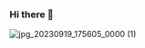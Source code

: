 ### Hi there 👋
![jpg_20230919_175605_0000 (1)](https://github.com/Milalex19/Milalex19/assets/128637462/cdfe79ad-7f2e-4154-8e73-e61e4345d16d)

<!--
**Milalex19/Milalex19** is a ✨ _special_ ✨ repository because its `README.md` (this file) appears on your GitHub profile.

Here are some ideas to get you started:

- 🔭 I’m currently working on ...
- 🌱 I’m currently learning ...
- 👯 I’m looking to collaborate on ...
- 🤔 I’m looking for help with ...
- 💬 Ask me about ...
- 📫 How to reach me: ...
- 😄 Pronouns: ...
- ⚡ Fun fact: ...
-->
